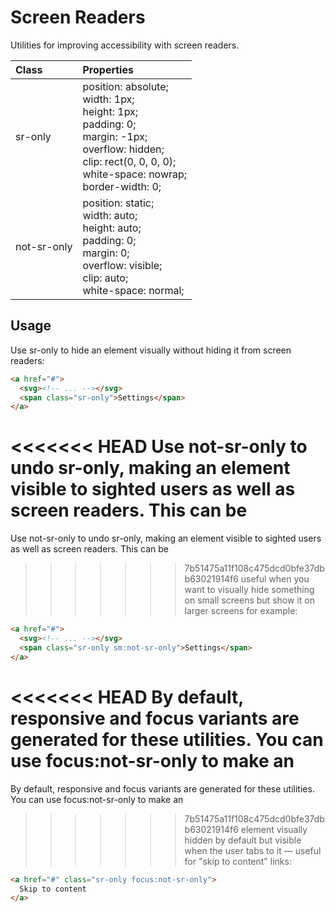 # Screen Readers

Utilities for improving accessibility with screen readers.

| Class       | Properties                                                                                                                                                                     |
| :---------- | :----------------------------------------------------------------------------------------------------------------------------------------------------------------------------- |
| sr-only     | position: absolute;<br>width: 1px;<br>height: 1px;<br>padding: 0;<br>margin: -1px;<br>overflow: hidden;<br>clip: rect(0, 0, 0, 0);<br>white-space: nowrap;<br>border-width: 0; |
| not-sr-only | position: static;<br>width: auto;<br>height: auto;<br>padding: 0;<br>margin: 0;<br>overflow: visible;<br>clip: auto;<br>white-space: normal;                                   |

## Usage

Use sr-only to hide an element visually without hiding it from screen readers:

```html
<a href="#">
  <svg><!-- ... --></svg>
  <span class="sr-only">Settings</span>
</a>
```

<<<<<<< HEAD
Use not-sr-only to undo sr-only, making an element visible to sighted users as well as screen readers. This can be 
=======
Use not-sr-only to undo sr-only, making an element visible to sighted users as well as screen readers. This can be
>>>>>>> 7b51475a11f108c475dcd0bfe37dbb63021914f6
useful when you want to visually hide something on small screens but show it on larger screens for example:

```html
<a href="#">
  <svg><!-- ... --></svg>
  <span class="sr-only sm:not-sr-only">Settings</span>
</a>
```

<<<<<<< HEAD
By default, responsive and focus variants are generated for these utilities. You can use focus:not-sr-only to make an 
=======
By default, responsive and focus variants are generated for these utilities. You can use focus:not-sr-only to make an
>>>>>>> 7b51475a11f108c475dcd0bfe37dbb63021914f6
element visually hidden by default but visible when the user tabs to it — useful for "skip to content" links:

```html
<a href="#" class="sr-only focus:not-sr-only">
  Skip to content
</a>
```